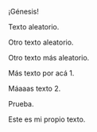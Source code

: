 ¡Génesis!

Texto aleatorio.

Otro texto aleatorio.

Otro texto más aleatorio.

Más texto por acá 1.

Máaaas texto 2.

Prueba.

Este es mi propio texto.
